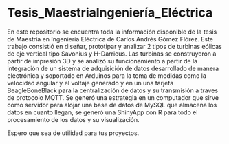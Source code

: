# Tesis_MaestriaIngeniería_Eléctrica
En este repositorio se encuentra toda la información disponible de la tesis de Maestría en Ingeniería Eléctrica de Carlos Andrés Gómez Flórez. 
Este trabajo consistió en diseñar, prototipar y analizar 2 tipos de turbinas eólicas de eje vertical tipo Savonius y H-Darrieus. 
Las turbinas se construyeron a partir de impresión 3D y se analizó su funcionamiento a partir de la integración de un sistema de adquisición de datos desarrollado de manera electrónica y soportado en Arduinos para la toma de medidas como la velocidad angular y el voltaje generado y en un una tarjeta BeagleBoneBlack para la centralización de datos y su transmisión a traves de protocolo MQTT. 
Se generó una estrategia en un computador que sirve como servidor para alojar una base de datos de MySQL que almacena los datos en cuanto llegan, se generó una ShinyApp con R para todo el procesamiento de los datos y su visualización. 

Espero que sea de utilidad para tus proyectos. 
